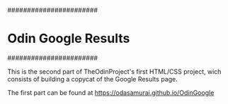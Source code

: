 #######################
# Odin Google Results #
#######################

This is the second part of TheOdinProject's first HTML/CSS project, wich consists of building a copycat of the Google Results page.

The first part can be found at https://odasamurai.github.io/OdinGoogle
